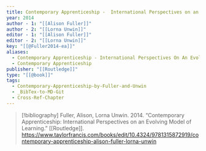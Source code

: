 ```yaml
---
title: Contemporary Apprenticeship -  International Perspectives on an Evolving Model of Learning
year: 2014
author - 1: "[[Alison Fuller]]"
author - 2: "[[Lorna Unwin]]"
editor - 1: "[[Alison Fuller]]"
editor - 2: "[[Lorna Unwin]]"
key: "[[@Fuller2014-ea]]"
aliases:
  - Contemporary Apprenticeship - International Perspectives On An Evolving Model Of Learning
  - Contemporary Apprenticeship
publisher: "[[Routledge]]"
type: "[[@book]]"
tags:
  - Contemporary-Apprenticeship-by-Fuller-and-Unwin
  - _BibTex-to-MD-Git
  - Cross-Ref-Chapter
---
```


> [!bibliography]
> Fuller, Alison, Lorna Unwin. 2014. “Contemporary Apprenticeship: International Perspectives on an Evolving Model of Learning.” [[Routledge]]. https://www.taylorfrancis.com/books/edit/10.4324/9781315872919/contemporary-apprenticeship-alison-fuller-lorna-unwin